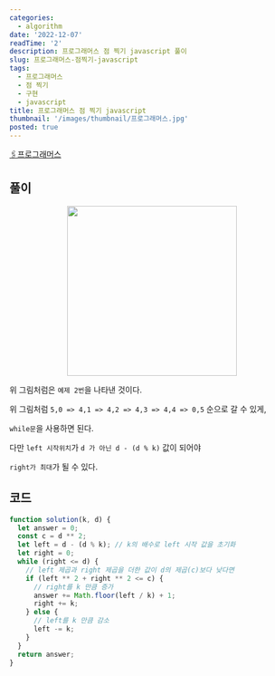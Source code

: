 ```yaml
---
categories:
  - algorithm
date: '2022-12-07'
readTime: '2'
description: 프로그래머스 점 찍기 javascript 풀이
slug: 프로그래머스-점찍기-javascript
tags:
  - 프로그래머스
  - 점 찍기
  - 구현
  - javascript
title: 프로그래머스 점 찍기 javascript
thumbnail: '/images/thumbnail/프로그래머스.jpg'
posted: true
---
```


[🖇️프로그래머스](https://school.programmers.co.kr/learn/courses/30/lessons/140107)

## 풀이

<p style=" display: flex; justify-content: center;">
    <img src="/images/post/점찍기.png" style=" width: 300px; ">
</p>

위 그림처럼은 `예제 2번`을 나타낸 것이다.

위 그림처럼 `5,0 => 4,1 => 4,2 => 4,3 => 4,4 => 0,5` 순으로 갈 수 있게,

`while문`을 사용하면 된다.

다만 `left 시작위치`가 `d 가 아닌 d - (d % k)` 값이 되어야

`right가 최대`가 될 수 있다.

## 코드

```javascript
function solution(k, d) {
  let answer = 0;
  const c = d ** 2;
  let left = d - (d % k); // k의 배수로 left 시작 값을 초기화
  let right = 0;
  while (right <= d) {
    // left 제곱과 right 제곱을 더한 값이 d의 제곱(c)보다 낮다면
    if (left ** 2 + right ** 2 <= c) {
      // right를 k 만큼 증가
      answer += Math.floor(left / k) + 1;
      right += k;
    } else {
      // left를 k 만큼 감소
      left -= k;
    }
  }
  return answer;
}
```
